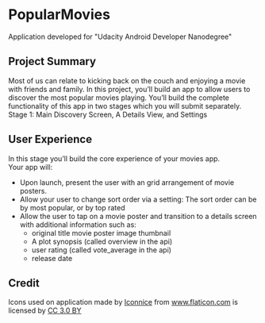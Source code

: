 # PopularMovies

Application developed for "Udacity Android Developer Nanodegree"

## Project Summary

Most of us can relate to kicking back on the couch and enjoying a movie with friends and family. In this project, you’ll build an app to allow users to discover the most popular movies playing.
You’ll build the complete functionality of this app in two stages which you will submit separately.
Stage 1:  Main Discovery Screen, A Details View, and Settings

## User Experience


In this stage you’ll build the core experience of your movies app.
<br/>Your app will:
* Upon launch, present the user with an grid arrangement of movie posters.
* Allow your user to change sort order via a setting: The sort order can be by most popular, or by top rated
* Allow the user to tap on a movie poster and transition to a details screen with additional information such as:
    * original title movie poster image thumbnail
    * A plot synopsis (called overview in the api)
    * user rating (called vote_average in the api)
    * release date
    
    
## Credit

<div>Icons used on application made by <a href="http://www.flaticon.com/authors/iconnice" title="Iconnice">Iconnice</a> from <a href="http://www.flaticon.com" title="Flaticon">www.flaticon.com</a> is licensed by <a href="http://creativecommons.org/licenses/by/3.0/" title="Creative Commons BY 3.0" target="_blank">CC 3.0 BY</a></div>

